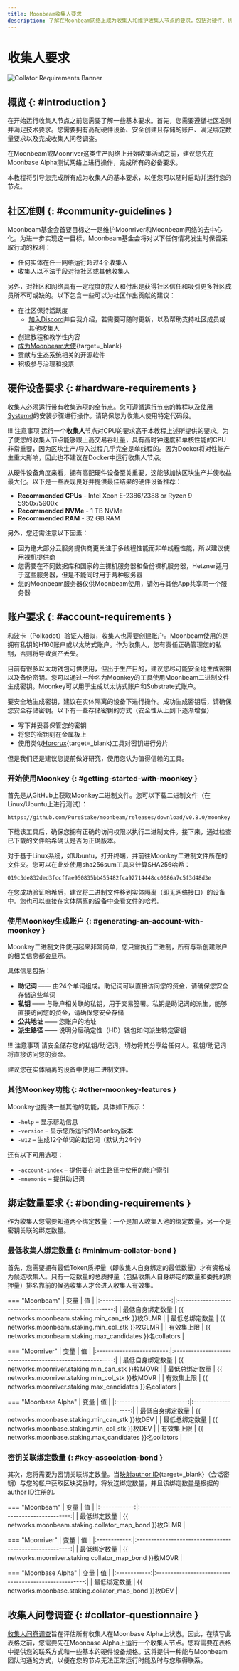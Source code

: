 ```yaml
---
title: Moonbeam收集人要求
description: 了解在Moonbeam网络上成为收集人和维护收集人节点的要求，包括对硬件、绑定等的要求。
---
```


# 收集人要求

![Collator Requirements Banner](/images/node-operators/networks/collators/requirements-banner.png)

## 概览 {: #introduction } 

在开始运行收集人节点之前您需要了解一些基本要求。首先，您需要遵循社区准则并满足技术要求。您需要拥有高配硬件设备、安全创建且存储的账户、满足绑定数量要求以及完成收集人问卷调查。

在Moonbeam或Moonriver这类生产网络上开始收集活动之前，建议您先在Moonbase Alpha测试网络上进行操作，完成所有的必备要求。

本教程将引导您完成所有成为收集人的基本要求，以便您可以随时启动并运行您的节点。

## 社区准则 {: #community-guidelines }

Moonbeam基金会首要目标之一是维护Moonriver和Moonbeam网络的去中心化。为进一步实现这一目标，Moonbeam基金会将对以下任何情况发生时保留采取行动的权利：

- 任何实体在任一网络运行超过4个收集人
- 收集人以不法手段对待社区或其他收集人

另外，对社区和网络具有一定程度的投入和付出是获得社区信任和吸引更多社区成员所不可或缺的。以下包含一些可以为社区作出贡献的建议：

- 在社区保持活跃度
    - [加入Discord](/node-operators/networks/collators/overview/#join-discord)并自我介绍，若需要可随时更新，以及帮助支持社区成员或其他收集人
- 创建教程和教学性内容
- [成为Moonbeam大使](https://moonbeam.network/community/ambassadors/){target=_blank}
- 贡献与生态系统相关的开源软件
- 积极参与治理和投票

## 硬件设备要求 {: #hardware-requirements } 

收集人必须运行带有收集选项的全节点。您可遵循[运行节点](/node-operators/networks/run-a-node/overview/)的教程以及[使用Systemd](/node-operators/networks/run-a-node/systemd/)的安装步骤进行操作。请确保您为收集人使用特定代码段。

!!! 注意事项
    运行一个**收集人**节点对CPU的要求高于本教程上述所提供的要求。为了使您的收集人节点能够跟上高交易吞吐量，具有高时钟速度和单核性能的CPU非常重要，因为区块生产/导入过程几乎完全是单线程的。因为Docker将对性能产生重大影响，因此也不建议在Docker中运行收集人节点。

从硬件设备角度来看，拥有高配硬件设备至关重要，这能够加快区块生产并使收益最大化。以下是一些表现良好并提供最佳结果的硬件设备推荐：

- **Recommended CPUs** - Intel Xeon E-2386/2388 or Ryzen 9 5950x/5900x
- **Recommended NVMe** - 1 TB NVMe
- **Recommended RAM** - 32 GB RAM

另外，您还需注意以下因素：

- 因为绝大部分云服务提供商更关注于多线程性能而非单线程性能，所以建议使用裸机提供商
- 您需要在不同数据库和国家的主裸机服务器和备份裸机服务器，Hetzner适用于这些服务器，但是不能同时用于两种服务器
- 您的Moonbeam服务器仅供Moonbeam使用，请勿与其他App共享同一个服务器

## 账户要求 {: #account-requirements } 

和波卡（Polkadot）验证人相似，收集人也需要创建账户。Moonbeam使用的是拥有私钥的H160账户或以太坊式账户。作为收集人，您有责任正确管理您的私钥，否则将导致资产丢失。

目前有很多以太坊钱包可供使用，但出于生产目的，建议您尽可能安全地生成密钥以及备份密钥。您可以通过一种名为Moonkey的工具使用Moonbeam二进制文件生成密钥。Moonkey可以用于生成以太坊式账户和Substrate式账户。

要安全地生成密钥，建议在实体隔离的设备下进行操作。成功生成密钥后，请确保您安全存储密钥。以下有一些存储密钥的方式（安全性从上到下逐渐增强）

- 写下并妥善保管您的密钥
- 将您的密钥刻在金属板上
- 使用类似[Horcrux](https://gitlab.com/unit410/horcrux){target=_blank}工具对密钥进行分片

但是我们还是建议您提前做好研究，使用您认为值得信赖的工具。

### 开始使用Moonkey {: #getting-started-with-moonkey } 

首先是从GitHub上获取Moonkey二进制文件。您可以下载二进制文件（在Linux/Ubuntu上进行测试）：

`https://github.com/PureStake/moonbeam/releases/download/v0.8.0/moonkey`

下载该工具后，确保您拥有正确的访问权限以执行二进制文件。接下来，通过检查已下载的文件哈希确认是否为正确版本。

对于基于Linux系统，如Ubuntu，打开终端，并前往Moonkey二进制文件所在的文件夹。您可以在此处使用sha256sum工具来计算SHA256哈希：

```
019c3de832ded3fccffae950835bb455482fca92714448cc0086a7c5f3d48d3e
```

在您成功验证哈希后，建议将二进制文件移到实体隔离（即无网络接口）的设备中。您也可以直接在实体隔离的设备中查看文件的哈希。

### 使用Moonkey生成账户 {: #generating-an-account-with-moonkey } 

Moonkey二进制文件使用起来非常简单，您只需执行二进制，所有与新创建账户的相关信息都会显示。

具体信息包括：

- **助记词** —— 由24个单词组成。助记词可以直接访问您的资金，请确保您安全存储这些单词
- **私钥** —— 与账户相关联的私钥，用于交易签署。私钥是助记词的派生，能够直接访问您的资金，请确保您安全存储
- **公共地址** —— 您账户的地址
- **派生路径** —— 说明分层确定性（HD）钱包如何派生特定密钥

!!! 注意事项
    请安全储存您的私钥/助记词，切勿将其分享给任何人。私钥/助记词将直接访问您的资金。

建议您在实体隔离的设备中使用二进制文件。

### 其他Moonkey功能 {: #other-moonkey-features } 

Moonkey也提供一些其他的功能，具体如下所示：

- `-help` – 显示帮助信息
- `-version` – 显示您所运行的Moonkey版本
- `-w12` – 生成12个单词的助记词（默认为24个）

还有以下可用选项：

- `-account-index` – 提供要在派生路径中使用的帐户索引
- `-mnemonic` – 提供助记词

## 绑定数量要求 {: #bonding-requirements } 

作为收集人您需要知道两个绑定数量：一个是加入收集人池的绑定数量，另一个是密钥关联的绑定数量。

### 最低收集人绑定数量 {: #minimum-collator-bond }

首先，您需要拥有最低Token质押量（即收集人自身绑定的最低数量）才有资格成为候选收集人。只有一定数量的总质押量（包括收集人自身绑定的数量和委托的质押量）排名靠前的候选收集人才会进入收集人有效集。

=== "Moonbeam"
    |         变量          |                          值                           |
    |:-------------------------:|:--------------------------------------------------------:|
    | 最低自身绑定数量  |     {{ networks.moonbeam.staking.min_can_stk }}枚GLMR     |
    | 最低总绑定数量 |     {{ networks.moonbeam.staking.min_col_stk }}枚GLMR     |
    |      有效集上限      | {{ networks.moonbeam.staking.max_candidates }}名collators |

=== "Moonriver"
    |         变量          |                           值                           |
    |:-------------------------:|:---------------------------------------------------------:|
    | 最低自身绑定数量  |     {{ networks.moonriver.staking.min_can_stk }}枚MOVR     |
    | 最低总绑定数量 |     {{ networks.moonriver.staking.min_col_stk }}枚MOVR     |
    |      有效集上限      | {{ networks.moonriver.staking.max_candidates }}名collators |

=== "Moonbase Alpha"
    |         变量          |                          值                           |
    |:-------------------------:|:--------------------------------------------------------:|
    | 最低自身绑定数量  |     {{ networks.moonbase.staking.min_can_stk }}枚DEV      |
    | 最低总绑定数量 |     {{ networks.moonbase.staking.min_col_stk }}枚DEV      |
    |      有效集上限      | {{ networks.moonbase.staking.max_candidates }}名collators |


### 密钥关联绑定数量 {: #key-association-bond }

其次，您将需要为密钥关联绑定数量。当[映射author ID](/node-operators/networks/collators/account-management){target=_blank}（会话密钥）与您的帐户获取区块奖励时，将发送绑定数量，并且该绑定数量是根据的author ID注册的。

=== "Moonbeam"
    |   变量   |                         值                          |
    |:------------:|:------------------------------------------------------:|
    | 最低绑定数量 | {{ networks.moonbeam.staking.collator_map_bond }}枚GLMR |

=== "Moonriver"
    |   变量   |                          值                          |
    |:------------:|:-------------------------------------------------------:|
    | 最低绑定数量 | {{ networks.moonriver.staking.collator_map_bond }}枚MOVR |

=== "Moonbase Alpha"
    |   变量   |                         值                         |
    |:------------:|:-----------------------------------------------------:|
    | 最低绑定数量 | {{ networks.moonbase.staking.collator_map_bond }}枚DEV |

## 收集人问卷调查 {: #collator-questionnaire }

[收集人问卷调查](https://docs.google.com/forms/d/e/1FAIpQLSfjmcXdiOXWtquYlBhdgXBunCKWHadaQCgPuBtzih1fd0W3aA/viewform)旨在评估所有收集人在Moonbase Alpha上状态。因此，在填写此表格之前，您需要先在Moonbase Alpha上运行一个收集人节点。您将需要在表格中提供您的联系方式和一些基本的硬件设备规格。这将提供一种能与Moonbeam团队沟通的方式，以便在您的节点无法正常运行时能及时与您取得联系。
